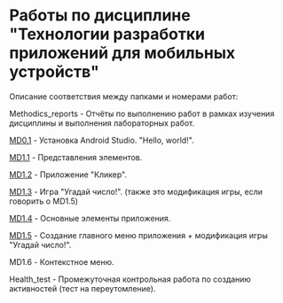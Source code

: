 # Работы по дисциплине "Технологии разработки приложений для мобильных устройств"

Описание соответствия между папками и номерами работ: 


Methodics_reports - Отчёты по выполнению работ в рамках изучения дисциплины и выполнения лабораторных работ.


[MD0.1](https://github.com/Valyaevgeorgiy/Android_projects/tree/main/My_first_application) - Установка Android Studio. "Hello, world!".


[MD1.1](https://github.com/Valyaevgeorgiy/Android_projects/tree/main/Sec_app_layouts) - Представления элементов. 


[MD1.2](https://github.com/Valyaevgeorgiy/Android_projects/tree/main/Clicker) - Приложение "Кликер".


[MD1.3](https://github.com/Valyaevgeorgiy/Android_projects/tree/main/Guess_number) - Игра "Угадай число!". (также это модификация игры, если говорить о MD1.5)


[MD1.4](https://github.com/Valyaevgeorgiy/Android_projects/tree/main/View_activity) - Основные элементы приложения.


[MD1.5](https://github.com/Valyaevgeorgiy/Android_projects/tree/main/Main_menu) - Создание главного меню приложения + модификация игры "Угадай число!".


MD1.6 - Контекстное меню.


Health_test - Промежуточная контрольная работа по созданию активностей (тест на переутомление).
